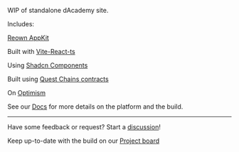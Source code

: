 WIP of standalone dAcademy site.

Includes:

[Reown AppKit](https://docs.reown.com/appkit/overview)

Built with [Vite-React-ts](https://vite.dev/guide/)

Using [Shadcn Components](https://ui.shadcn.com/docs/components/)

Built using [Quest Chains contracts](https://github.com/quest-chains)

On [Optimism](https://docs.optimism.io/)

See our [Docs](https://docs.dacade.my/) for more details on the platform and the build.

---

Have some feedback or request?  Start a [discussion](https://github.com/MetaFam/dAcademy/discussions)!

Keep up-to-date with the build on our [Project board](https://github.com/orgs/MetaFam/projects/5/views/6)
